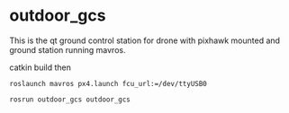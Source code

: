 # outdoor_gcs
This is the qt ground control station for drone with pixhawk mounted and ground station running mavros.

catkin build then 

```
roslaunch mavros px4.launch fcu_url:=/dev/ttyUSB0

rosrun outdoor_gcs outdoor_gcs 
```
